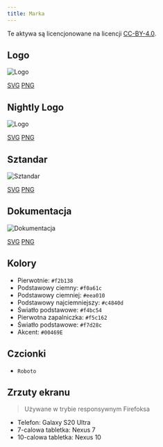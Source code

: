 ```yaml
---
title: Marka
---
```


Te aktywa są licencjonowane na licencji [CC-BY-4.0](https://github.com/LinwoodDev/Butterfly/blob/develop/BRANDING_LICENSE).

## Logo

![Logo](/img/logo.svg)

[SVG](/img/logo.svg) [PNG](/img/logo.png)

## Nightly Logo

![Logo](/img/nightly.svg)

[SVG](/img/nightly.svg) [PNG](/img/nightly.png)

## Sztandar

![Sztandar](/img/banner.svg)

[SVG](/img/banner.svg) [PNG](/img/banner.png)

## Dokumentacja

![Dokumentacja](/img/docs.svg)

[SVG](/img/docs.svg) [PNG](/img/docs.png)

## Kolory

* Pierwotnie: `#f2b138`
* Podstawowy ciemny: `#f0a61c`
* Podstawowy ciemniej: `#eea010`
* Podstawowy najciemniejszy: `#c4840d`
* Światło podstawowe: `#f4bc54`
* Pierwotna zapalniczka: `#f5c162`
* Światło podstawowe: `#f7d28c`
* Akcent: `#00469E`

## Czcionki

* `Roboto`

## Zrzuty ekranu

> Używane w trybie responsywnym Firefoksa

* Telefon: Galaxy S20 Ultra
* 7-calowa tabletka: Nexus 7
* 10-calowa tabletka: Nexus 10

